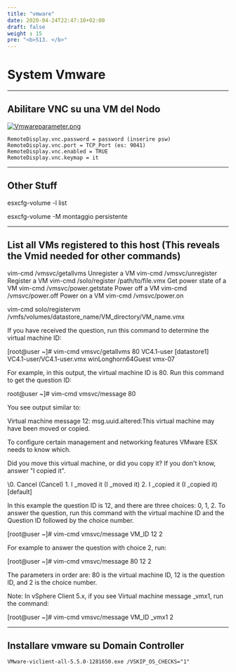 ```yaml
---
title: "vmware"
date: 2020-04-24T22:47:10+02:00
draft: false
weight : 15
pre: "<b>513. </b>"
--- 
```


# System Vmware

---

## Abilitare VNC su una VM del Nodo

[![Vmwareparameter.png](http://192.168.178.102/images/e/e2/Vmwareparameter.png)](http://192.168.178.102/index.php/File:Vmwareparameter.png)

```
RemoteDisplay.vnc.password = password (inserire psw)
RemoteDisplay.vnc.port = TCP_Port (es: 9041)
RemoteDisplay.vnc.enabled = TRUE
RemoteDisplay.vnc.keymap = it
```

---

## Other Stuff

esxcfg-volume -l list

esxcfg-volume -M montaggio persistente

---

## List all VMs registered to this host (This reveals the Vmid needed for other commands)

vim-cmd /vmsvc/getallvms Unregister a VM vim-cmd /vmsvc/unregister <Vmid> Register a VM vim-cmd /solo/register /path/to/file.vmx Get power state of a VM vim-cmd /vmsvc/power.getstate <Vimid> Power off a VM vim-cmd /vmsvc/power.off <Vmid> Power on a VM vim-cmd /vmsvc/power.on <Vmid>

vim-cmd solo/registervm /vmfs/volumes/datastore_name/VM_directory/VM_name.vmx


If you have received the question, run this command to determine the virtual machine ID:

[root@user ~]# vim-cmd vmsvc/getallvms 80 VC4.1-user [datastore1] VC4.1-user/VC4.1-user.vmx winLonghorn64Guest vmx-07

For example, in this output, the virtual machine ID is 80. Run this command to get the question ID:

root@user ~]# vim-cmd vmsvc/message 80

You see output similar to:

Virtual machine message 12: msg.uuid.altered:This virtual machine may have been moved or copied.

To configure certain management and networking features VMware ESX needs to know which.

Did you move this virtual machine, or did you copy it? If you don't know, answer "I copied it".

\0. Cancel (Cancel) 1. I _moved it (I _moved it) 2. I _copied it (I _copied it) [default]

In this example the question ID is 12, and there are three choices: 0, 1, 2. To answer the question, run this command with the virtual machine ID and the Question ID followed by the choice number.

[root@user ~]# vim-cmd vmsvc/message VM_ID 12 2

For example to answer the question with choice 2, run:

[root@user ~]# vim-cmd vmsvc/message 80 12 2

The parameters in order are: 80 is the virtual machine ID, 12 is the question ID, and 2 is the choice number.

Note: In vSphere Client 5.x, if you see Virtual machine message _vmx1, run the command:

[root@user ~]# vim-cmd vmsvc/message VM_ID _vmx1 2

---

## Installare vmware su Domain Controller

```
VMware-viclient-all-5.5.0-1281650.exe /VSKIP_OS_CHECKS="1"
```
